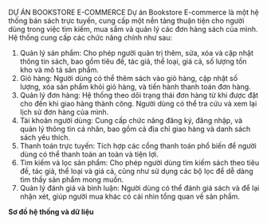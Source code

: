 DỰ ÁN BOOKSTORE E-COMMERCE
Dự án Bookstore E-commerce là một hệ thống bán sách trực tuyến, cung cấp một nền tảng thuận tiện cho người dùng trong việc tìm kiếm, mua sắm và quản lý các đơn hàng sách của mình. Hệ thống cung cấp các chức năng chính như sau:
1. Quản lý sản phẩm: Cho phép người quản trị thêm, sửa, xóa và cập nhật thông tin sách, bao gồm tiêu đề, tác giả, thể loại, giá cả, số lượng tồn kho và mô tả sản phẩm.
2. Giỏ hàng: Người dùng có thể thêm sách vào giỏ hàng, cập nhật số lượng, xóa sản phẩm khỏi giỏ hàng, và tiến hành thanh toán đơn hàng.
3. Quản lý đơn hàng: Hệ thống theo dõi trạng thái đơn hàng từ khi được đặt cho đến khi giao hàng thành công. Người dùng có thể tra cứu và xem lại lịch sử đơn hàng của mình.
4. Tài khoản người dùng: Cung cấp chức năng đăng ký, đăng nhập, và quản lý thông tin cá nhân, bao gồm cả địa chỉ giao hàng và danh sách sách yêu thích.
5. Thanh toán trực tuyến: Tích hợp các cổng thanh toán phổ biến để người dùng có thể thanh toán an toàn và tiện lợi.
6. Tìm kiếm và lọc sản phẩm: Cho phép người dùng tìm kiếm sách theo tiêu đề, tác giả, thể loại và giá cả, cũng như sử dụng các bộ lọc để dễ dàng tìm thấy sản phẩm mong muốn.
7. Quản lý đánh giá và bình luận: Người dùng có thể đánh giá sách và để lại nhận xét, giúp người mua khác có cái nhìn tổng quan về sản phẩm.

**Sơ đồ hệ thống và dữ liệu**
